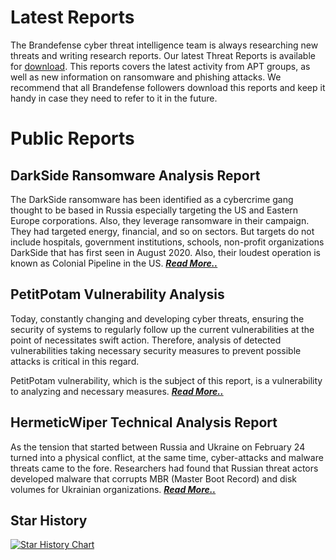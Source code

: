 # Latest Reports

The Brandefense cyber threat intelligence team is always researching new threats and writing research reports. Our latest Threat Reports is available for [download](https://brandefense.io/threat-intelligence-researches/). This reports covers the latest activity from APT groups, as well as new information on ransomware and phishing attacks. We recommend that all Brandefense followers download this reports and keep it handy in case they need to refer to it in the future.


# Public Reports
## DarkSide Ransomware Analysis Report

The DarkSide ransomware has been identified as a cybercrime gang thought to be based in Russia especially targeting the US and Eastern Europe corporations. Also, they leverage ransomware in their campaign. They had targeted energy, financial, and so on sectors. But targets do not include hospitals, government institutions, schools, non-profit organizations DarkSide that has first seen in August 2020. Also, their loudest operation is known as Colonial Pipeline in the US. ***[Read More..](https://github.com/BRANDEFENSE/Threat-Intelligence-Researches/blob/main/DarkSide%20Ransomware%20Analysis%20Report.pdf)***

## PetitPotam Vulnerability Analysis

Today, constantly changing and developing cyber threats, ensuring the security of systems to regularly follow up the current vulnerabilities at the point of necessitates swift action. Therefore, analysis of detected vulnerabilities taking necessary security measures to prevent possible attacks is critical in this regard.

PetitPotam vulnerability, which is the subject of this report, is a vulnerability to analyzing and necessary measures. ***[Read More..](https://github.com/BRANDEFENSE/Threat-Intelligence-Researches/blob/main/PetitPotam%20Vulnerability%20Analysis.pdf)***

## HermeticWiper  Technical  Analysis  Report

As the tension that started between Russia and Ukraine on February 24 turned into a physical conflict, at the same time, cyber-attacks and malware threats came to the fore. Researchers had found that Russian threat actors developed malware that corrupts MBR (Master Boot Record) and disk volumes for Ukrainian organizations. ***[Read More..](https://github.com/BRANDEFENSE/Threat-Intelligence-Researches/blob/main/HermeticWiper-Technical-Analysis-Report.pdf)***

## Star History

[![Star History Chart](https://api.star-history.com/svg?repos=BRANDEFENSE/Threat-Intelligence-Researches&type=Date)](https://star-history.com/#BRANDEFENSE/Threat-Intelligence-Researches&Date)